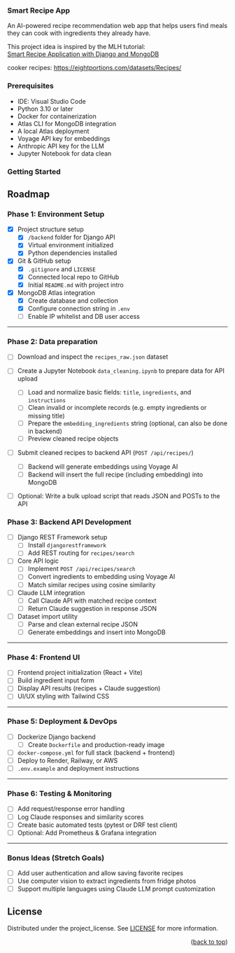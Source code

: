 ### Smart Recipe App

An AI-powered recipe recommendation web app that helps users find meals they can cook with ingredients they already have.

This project idea is inspired by the MLH tutorial:  
[Smart Recipe Application with Django and MongoDB](https://news.mlh.io/smart-recipe-application-tutorial-with-django-and-mongodb-05-07-2025?utm_source=mlh&utm_medium=referral&utm_content=mlh.link%2Fghwos525-mongodb-blogpost)


cooker recipes: https://eightportions.com/datasets/Recipes/

### Prerequisites
* IDE: Visual Studio Code
* Python 3.10 or later 
* Docker for containerization
* Atlas CLI for MongoDB integration
* A local Atlas deployment
* Voyage API key for embeddings
* Anthropic API key for the LLM
* Jupyter Notebook for data clean

### Getting Started



<!-- ROADMAP -->
## Roadmap

### Phase 1: Environment Setup 
- [X] Project structure setup
  - [X] `/backend` folder for Django API
  - [X] Virtual environment initialized
  - [X] Python dependencies installed
- [X] Git & GitHub setup
  - [X] `.gitignore` and `LICENSE`
  - [X] Connected local repo to GitHub
  - [X] Initial `README.md` with project intro
- [X] MongoDB Atlas integration
  - [X] Create database and collection
  - [X] Configure connection string in `.env`
  - [ ] Enable IP whitelist and DB user access

---
### Phase 2: Data preparation 
- [ ] Download and inspect the `recipes_raw.json` dataset
- [ ] Create a Jupyter Notebook `data_cleaning.ipynb` to prepare data for API upload
  - [ ] Load and normalize basic fields: `title`, `ingredients`, and `instructions`
  - [ ] Clean invalid or incomplete records (e.g. empty ingredients or missing title)
  - [ ] Prepare the `embedding_ingredients` string (optional, can also be done in backend)
  - [ ] Preview cleaned recipe objects
- [ ] Submit cleaned recipes to backend API (`POST /api/recipes/`)
  - [ ] Backend will generate embeddings using Voyage AI
  - [ ] Backend will insert the full recipe (including embedding) into MongoDB
- [ ] Optional: Write a bulk upload script that reads JSON and POSTs to the API


### Phase 3: Backend API Development 
- [ ] Django REST Framework setup
  - [ ] Install `djangorestframework`
  - [ ] Add REST routing for `recipes/search`
- [ ] Core API logic
  - [ ] Implement `POST /api/recipes/search`
  - [ ] Convert ingredients to embedding using Voyage AI
  - [ ] Match similar recipes using cosine similarity
- [ ] Claude LLM integration
  - [ ] Call Claude API with matched recipe context
  - [ ] Return Claude suggestion in response JSON
- [ ] Dataset import utility
  - [ ] Parse and clean external recipe JSON
  - [ ] Generate embeddings and insert into MongoDB

---

### Phase 4: Frontend UI 
- [ ] Frontend project initialization (React + Vite)
- [ ] Build ingredient input form
- [ ] Display API results (recipes + Claude suggestion)
- [ ] UI/UX styling with Tailwind CSS

---

### Phase 5: Deployment & DevOps
- [ ] Dockerize Django backend
  - [ ] Create `Dockerfile` and production-ready image
- [ ] `docker-compose.yml` for full stack (backend + frontend)
- [ ] Deploy to Render, Railway, or AWS
- [ ] `.env.example` and deployment instructions

---

### Phase 6: Testing & Monitoring 
- [ ] Add request/response error handling
- [ ] Log Claude responses and similarity scores
- [ ] Create basic automated tests (pytest or DRF test client)
- [ ] Optional: Add Prometheus & Grafana integration

---

### Bonus Ideas (Stretch Goals)
- [ ] Add user authentication and allow saving favorite recipes
- [ ] Use computer vision to extract ingredients from fridge photos
- [ ] Support multiple languages using Claude LLM prompt customization

<!-- LICENSE -->
## License

Distributed under the project_license. See [LICENSE](./LICENSE) for more information.

<p align="right">(<a href="#readme-top">back to top</a>)</p>


